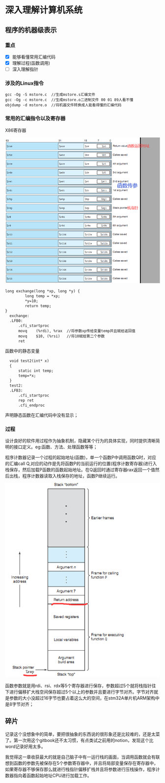 # 深入理解计算机系统

## 程序的机器级表示

### 重点

* [x] 能够看懂常用汇编代码
* [x] 理解过程(函数调用)
* [ ] 深入理解指针

### 涉及的Linux指令

```
gcc -Og -S mstore.c  //生成mstore.s汇编文件
gcc -Og -c mstore.c  //生成mstore.o二进制文件 00 01 89人看不懂
objdump -d mstore.o  //将机器文件转换成人能看得懂的汇编代码
```



### 常用的汇编指令以及寄存器

X86寄存器

![](<../.gitbook/assets/image (1) (1) (1) (1) (1).png>)

```
long exchange(long *xp, long *y) {
         long temp = *xp;
         *y=10;
         return temp;
}
  exchange:                                                                     
  .LFB0:    
      .cfi_startproc    
      movq    (%rdi), %rax  //将参数xp传给变量temp并且赋给返回值
      movq    $10, (%rsi)   //将10赋给第二个参数 
      ret 
```

函数中的静态变量

```
  void test2(int* x)                                                           
  {    
      static int temp;    
      temp=*x;        
  } 
  test2:    
  .LFB3:    
      .cfi_startproc    
      rep ret    
      .cfi_endproc    

```

声明静态函数在汇编代码中没有显示；

### 过程

设计良好的软件用过程作为抽象机制，隐藏某个行为的具体实现，同时提供清晰简明的接口定义。eg:函数、方法、处理函数等等；

程序计数器记录一个过程的起始地址(函数)，单一个函数P中调用函数Q时，对应的汇编call Q,对应的动作是先将函数P的当前运行的位置(程序计数寄存器)进行入栈保存，然后加载P函数的函数起始地址。在Q返回时通过寄存器rax返回一个值然后出栈，程序计数器读取入栈保存的地址，函数P继续运行。

![](<../.gitbook/assets/image (2) (1).png>)

函数参数就是用rdi、rsi、rdx等5个寄存器进行保存，参数超过5个就将栈指针往下进行偏移扩大栈空间保存超过5个以上的参数并且要进行字节对齐。字节对齐就是参数的大小没超过16字节也要占着这么大的空间，在stm32A单片机ARM架构中是8字节对齐；



## 碎片

记录这个没想象中的简单，要把很抽象的东西说的很形象还是比较难的，还是太菜了。第一次用这个gitbook还不太习惯，有点类试之前用的notion，发现这个比word记录好用太多。

我觉得这一章收获最大的就是自己脑子中有一运行栈的画面，当调用函数就会有联想到函数的参数先被保存在5个参数寄存器中，并且将局部变量保存在寄存器中，如果寄存器不够保存那么就进行栈指针偏移扩栈并且将参数进行压栈操作，程序计数器指向着函数起始地址CPU进行加载工作。
